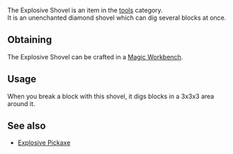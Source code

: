 The Explosive Shovel is an item in the [tools](https://github.com/Slimefun/Slimefun4/wiki/Tools) category.<br> It is an unenchanted diamond shovel which can dig several blocks at once.

## Obtaining
The Explosive Shovel can be crafted in a [Magic Workbench](https://github.com/Slimefun/Slimefun4/wiki/Magic-Workbench).

## Usage
When you break a block with this shovel, it digs blocks in a 3x3x3 area around it.

## See also
* [Explosive Pickaxe](https://github.com/Slimefun/Slimefun4/wiki/Explosive-Pickaxe)
